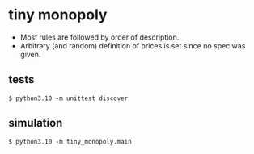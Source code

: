 # tiny monopoly

* Most rules are followed by order of description. 
* Arbitrary (and random) definition of prices is set since no spec was given.

## tests

    $ python3.10 -m unittest discover

## simulation

    $ python3.10 -m tiny_monopoly.main
